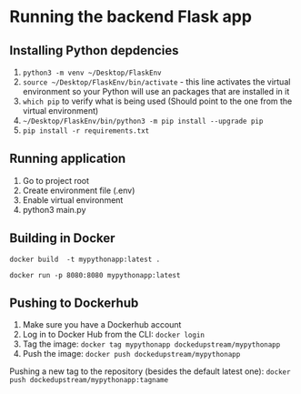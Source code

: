 # Running the backend Flask app

## Installing Python depdencies

1. ```python3 -m venv ~/Desktop/FlaskEnv```
2. ```source ~/Desktop/FlaskEnv/bin/activate``` - this line activates the virtual environment so your Python will use an packages that are installed in it
3. ```which pip``` to verify what is being used (Should point to the one from the virtual environment)
4. ```~/Desktop/FlaskEnv/bin/python3 -m pip install --upgrade pip```
5. ```pip install -r requirements.txt```

## Running application

1. Go to project root
2. Create environment file (.env)
3. Enable virtual environment
4. python3 main.py

## Building in Docker

`docker build  -t mypythonapp:latest .`

`docker run -p 8080:8080 mypythonapp:latest`

## Pushing to Dockerhub

1. Make sure you have a Dockerhub account
2. Log in to Docker Hub from the CLI: `docker login`
3. Tag the image: `docker tag mypythonapp dockedupstream/mypythonapp`
4. Push the image: `docker push dockedupstream/mypythonapp`

Pushing a new tag to the repository (besides the default latest one): `docker push dockedupstream/mypythonapp:tagname`
